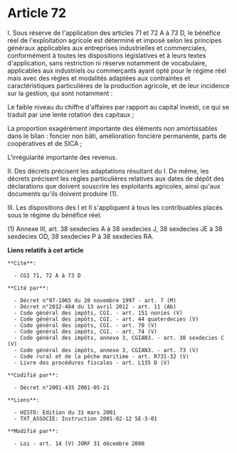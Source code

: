 # Article 72

I. Sous réserve de l'application des articles 71 et 72 A à 73 D, le bénéfice réel de l'exploitation agricole est déterminé et
imposé selon les principes généraux applicables aux entreprises industrielles et commerciales, conformément à toutes les
dispositions législatives et à leurs textes d'application, sans restriction ni réserve notamment de vocabulaire, applicables
aux industriels ou commerçants ayant opté pour le régime réel mais avec des règles et modalités adaptées aux contraintes et
caractéristiques particulières de la production agricole, et de leur incidence sur la gestion, qui sont notamment :

Le faible niveau du chiffre d'affaires par rapport au capital investi, ce qui se traduit par une lente rotation des
capitaux ;

La proportion exagérément importante des éléments non amortissables dans le bilan : foncier non bâti, amélioration foncière
permanente, parts de coopératives et de SICA ;

L'irrégularité importante des revenus.

II. Des décrets précisent les adaptations résultant du I. De même, les décrets précisent les règles particulières relatives
aux dates de dépôt des déclarations que doivent souscrire les exploitants agricoles, ainsi qu'aux documents qu'ils doivent
produire (1).

III. Les dispositions des I et II s'appliquent à tous les contribuables placés sous le régime du bénéfice réel.

(1) Annexe III, art. 38 sexdecies A à 38 sexdecies J, 38 sexdecies JE à 38 sexdecies OD, 38 sexdecies P à 38 sexdecies RA.

**Liens relatifs à cet article**

	**Cite**:

	  - CGI 71, 72 A à 73 D

	**Cité par**:

	  - Décret n°97-1065 du 20 novembre 1997 - art. 7 (M)
	  - Décret n°2012-484 du 13 avril 2012 - art. 11 (Ab)
	  - Code général des impôts, CGI. - art. 151 nonies (V)
	  - Code général des impôts, CGI. - art. 44 quaterdecies (V)
	  - Code général des impôts, CGI. - art. 70 (V)
	  - Code général des impôts, CGI. - art. 74 (V)
	  - Code général des impôts, annexe 3, CGIAN3. - art. 38 sexdecies C (V)
	  - Code général des impôts, annexe 3, CGIAN3. - art. 73 (V)
	  - Code rural et de la pêche maritime - art. R731-32 (V)
	  - Livre des procédures fiscales - art. L135 D (V)

	**Codifié par**:

	  - Décret n°2001-435 2001-05-21

	**Liens**:

	  - HISTO: Edition du 31 mars 2001
	  - TXT_ASSOCIE: Instruction 2001-02-12 5E-3-01

	**Modifié par**:

	  - Loi - art. 14 (V) JORF 31 décembre 2000
